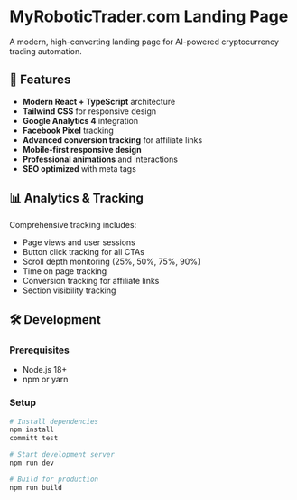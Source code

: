 # MyRoboticTrader.com Landing Page

A modern, high-converting landing page for AI-powered cryptocurrency trading automation.

## 🚀 Features

- **Modern React + TypeScript** architecture
- **Tailwind CSS** for responsive design  
- **Google Analytics 4** integration
- **Facebook Pixel** tracking
- **Advanced conversion tracking** for affiliate links
- **Mobile-first responsive design**
- **Professional animations** and interactions
- **SEO optimized** with meta tags

## 📊 Analytics & Tracking

Comprehensive tracking includes:
- Page views and user sessions
- Button click tracking for all CTAs
- Scroll depth monitoring (25%, 50%, 75%, 90%)
- Time on page tracking
- Conversion tracking for affiliate links
- Section visibility tracking

## 🛠️ Development

### Prerequisites
- Node.js 18+ 
- npm or yarn

### Setup
```bash
# Install dependencies
npm install
committ test

# Start development server
npm run dev

# Build for production
npm run build
